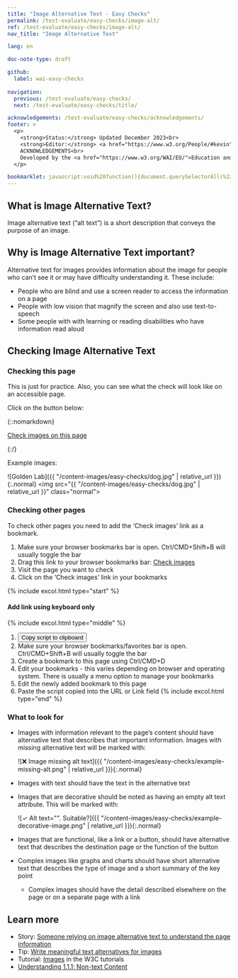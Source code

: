 ```yaml
---
title: "Image Alternative Text - Easy Checks"
permalink: /test-evaluate/easy-checks/image-alt/
ref: /test-evaluate/easy-checks/image-alt/
nav_title: "Image Alternative Text"

lang: en

doc-note-type: draft

github:
  label: wai-easy-checks
  
navigation:
  previous: /test-evaluate/easy-checks/
  next: /test-evaluate/easy-checks/title/

acknowledgements: /test-evaluate/easy-checks/acknowledgements/
footer: >
  <p>
    <strong>Status:</strong> Updated December 2023<br>
    <strong>Editor:</strong> <a href="https://www.w3.org/People/#kevin">Kevin White</a><br>
    ACKNOWLEDGEMENTS<br>
    Developed by the <a href="https://www.w3.org/WAI/EO/">Education and Outreach Working Group (EOWG)</a>. Updated as part of the <a href="https://www.w3.org/WAI/about/projects/wai-coop/">WAI-CooP project</a>, co-funded by the European Commission.
  </p>

bookmarklet: javascript:void%20function(){document.querySelectorAll(%22%23wai-styles,%23wai-info-box,.image-span%22).forEach(a=%3E{a.remove()}),document.querySelector(%22body%22).insertAdjacentHTML(%22afterbegin%22,%22%3Cstyle%20id='wai-styles'%3E.image-span,%23failure,%23success%20{color:black;font-weight:bold;font-size:small;font-family:Noto%20Sans,Trebuchet%20MS,Helvetica%20Neue,Arial,sans-serif;background-color:%23eed009;margin:0%202px;padding:2px;speak:literal-punctuation}%23success{position:absolute;width:0;height:0;clip:rect(0,0,0,0);}%23wai-info-box{z-index:1000;color:black;font-family:Noto%20Sans,Trebuchet%20MS,Helvetica%20Neue,Arial,sans-serif;border:solid%201px%20%23ddd;background-color:%23fff;box-shadow:0%204px%208px%200%20rgba(0,0,0,0.2),0%206px%2020px%200%20rgba(0,0,0,0.19);}%23wai-info-box%20header{font-weight:700;background-color:%23f2f2f2;color:%23005a6a;padding:8px%2016px;}%23wai-info-box%20header%20a{float:right;text-decoration:none}%23wai-info-box%20div{padding:8px%2016px;}.wai-more-info{position:fixed;bottom:5em;right:5em}.wai-good{outline:5px%20solid%20%23005A6A;padding:2px}.wai-bad{outline:5px%20solid%20%23c0272d;padding:2px}.wai-note{outline:2px%20dashed%20%23eed009}%3C/style%3E%22),document.querySelectorAll(%22img,%20[role=img]%22).forEach(function(a){var%20b=%22%22;if(a.hasAttribute(%22role%22)%26%26(b+=%22Role=%27%22+a.getAttribute(%22role%22)+%22%27%3Cbr%3E%22),a.hasAttribute(%22aria-label%22)%26%26(b+=%22\u2753aria-label=%27%22+a.getAttribute(%22aria-label%22)+%22%27%3Cbr%3E%22),a.hasAttribute(%22aria-describedby%22)){b+=%22Described%20by%20ID(s)=%22;var%20c=a.getAttribute(%22aria-describedby%22),d=c.split(%22%20%22);for(i=0;i%3Cd.length;i++){var%20e=document.querySelector(%22[id=%27%22+d[i]+%22%27]%22);b+=%22%3Ca%20href=%27%23%22+d[i]+%22%27%3E%22+d[i]+%22%3C/a%3E%22,i%3Cd.length-1%26%26(b+=%22,%20%22),e%26%26(e.classList.add(%22wai-note%22),e.insertAdjacentHTML(%22afterbegin%22,%22%3Cspan%20class=%27image-span%27%3Eid=%27%22+d[i]+%22%27%3C/span%3E%22))}}if(a.hasAttribute(%22aria-labelledby%22)){b+=%22Labelled%20by%20ID(s)=%22;var%20f=a.getAttribute(%22aria-labelledby%22),g=f.split(%22%20%22);for(i=0;i%3Cg.length;i++){var%20h=document.querySelector(%22[id=%27%22+g[i]+%22%27]%22);b+=%22%3Ca%20href=%27%23%22+g[i]+%22%27%3E%22+g[i]+%22%3C/a%3E%22,i%3Cg.length-1%26%26(b+=%22,%20%22),h%26%26(h.classList.add(%22wai-note%22),h.insertAdjacentHTML(%22afterbegin%22,%22%3Cspan%20class=%27image-span%27%3Eid=%27%22+g[i]+%22%27%3C/span%3E%22))}}a.classList.add(%22wai-good%22),a.hasAttribute(%22alt%22)%3F%22A%22==a.parentNode.nodeName%3F%22%22==a.getAttribute(%22alt%22)%3Fb+=%22%3Cspan%20style=%27border-bottom:2px%20solid%20%23003366;%27%3E\u2753Empty%20link%20alt%20text.%20Ok%3F%3C/span%3E%22:b+=%22%3Cspan%20style=%27border-bottom:2px%20solid%20%23003366;%27%3E\u2713%20Link%20alt%20text=%27%22+a.getAttribute(%22alt%22)+%22%27.%20Suitable%3F%3C/span%3E%22:b+=%22\u2713%20Alt%20text=%27%22+a.getAttribute(%22alt%22)+%22%27.%20Suitable%3F%22:%22A%22==a.parentNode.nodeName%3F!a.hasAttribute(%22aria-label%22)%26%26!a.hasAttribute(%22aria-labelledby%22)%26%26!a.hasAttribute(%22aria-describedby%22)%26%26!a.hasAttribute(%22title%22)%26%26(a.classList.replace(%22wai-good%22,%22wai-bad%22),b+=%22%3Cspan%20style=%27border-bottom:2px%20solid%20%23003366;%27%3E\u274C%20Link%20image%20missing%20alt%20text%3C/span%3E%22):!a.hasAttribute(%22aria-label%22)%26%26!a.hasAttribute(%22aria-labelledby%22)%26%26!a.hasAttribute(%22aria-describedby%22)%26%26!a.hasAttribute(%22title%22)%26%26(a.classList.replace(%22wai-good%22,%22wai-bad%22),b+=%22\u274C%20Image%20missing%20alt%20text%22),a.hasAttribute(%22title%22)%26%26(b+=%22\u2753Image%20has%20title=%27%22+a.getAttribute(%22title%22)+%22%27%22),a.hasAttribute(%22longdesc%22)%26%26(b+=%22\u2753Image%20linked%20to%20a%20long%20description=%27%22+a.getAttribute(%22longdesc%22)+%22%27%22),b%26%26a.insertAdjacentHTML(%22afterend%22,%22%3Cspan%20class=%27image-span%27%3E%22+b+%22%3C/span%3E%22)}),document.querySelectorAll(%22img,%20[role=img]%22).length%3F(document.querySelector(%22body%22).insertAdjacentHTML(%22beforeend%22,%22%3Cdiv%20id=%27success%27%20role=%27alert%27%3ESuccess!%20Images%20Found%20on%20Page:%20%22+document.title+%22%3C/div%3E%22),setTimeout(function(){document.querySelector(%22%23success%22).remove()},3e3)):(document.querySelector(%22body%22).insertAdjacentHTML(%22afterbegin%22,%22%3Cstrong%20id=%27failure%27%20role=%27alert%27%3ENo%20Images%20Found%20on%20Page:%20%22+document.title+%22%3C/strong%3E%22),setTimeout(function(){document.querySelector(%22%23failure%22).remove()},6e3)),document.querySelector(%22body%22).insertAdjacentHTML(%22beforeend%22,%22%3Caside%20id=%27wai-info-box%27%20class=%27wai-more-info%27%3E%3Cheader%3EFind%20out%20more%3Ca%20href=javascript:document.querySelectorAll(%27%23wai-styles,%23wai-info-box,.image-span%27).forEach(function(el){el.remove()});%20aria-label=dismiss%3EX%3C/a%3E%3C/header%3E%3Cdiv%3E%3Ca%20href=%27https://w3.org/wai/test-evaluate/easy-checks/image-alt/%27%3EChecking%20Image%20Alternative%20Text%3C/a%3E%3C/div%3E%3C/aside%3E%22)}();
---
```


## What is Image Alternative Text?

Image alternative text (“alt text”) is a short description that conveys the purpose of an image. 

## Why is Image Alternative Text important?

Alternative text for images provides information about the image for people who can’t see it or may have difficulty understanding it. These include:

* People who are blind and use a screen reader to access the information on a page
* People with low vision that magnify the screen and also use text-to-speech
* Some people with with learning or reading disabilities who have information read aloud

## Checking Image Alternative Text

### Checking this page

This is just for practice. Also, you can see what the check will look like on an accessible page.

Click on the button below:

{::nomarkdown}
<p>
  <a class="button active" href="{{ page.bookmarklet }}">Check images on this page</a>
</p>
{:/}

Example images:

![Golden Lab]({{ "/content-images/easy-checks/dog.jpg" | relative_url }}){:.normal} <img src="{{ "/content-images/easy-checks/dog.jpg" | relative_url }}" class="normal">

### Checking other pages

To check other pages you need to add the ‘Check images’ link as a bookmark.

1. Make sure your browser bookmarks bar is open. Ctrl/CMD+Shift+B will usually toggle the bar
2. Drag this link to your browser bookmarks bar: <a href="{{ page.bookmarklet }}">Check images</a>
3. Visit the page you want to check
4. Click on the ‘Check images’ link in your bookmarks

{% include excol.html type="start" %}
#### Add link using keyboard only
{% include excol.html type="middle" %}
1. <button onclick="copyBookmarklet()">Copy script to clipboard</button>
2. Make sure your browser bookmarks/favorites bar is open. Ctrl/CMD+Shift+B will usually toggle the bar
3. Create a bookmark to this page using Ctrl/CMD+D
4. Edit your bookmarks - this varies depending on browser and operating system. There is usually a menu option to manage your bookmarks
5. Edit the newly added bookmark to this page
6. Paste the script copied into the URL or Link field
{% include excol.html type="end" %}

### What to look for

* Images with information relevant to the page’s content should have alternative text that describes that important information. Images with missing alternative text will be marked with:
  
  ![❌ Image missing alt text]({{ "/content-images/easy-checks/example-missing-alt.png" | relative_url }}){:.normal} 
* Images with text should have the text in the alternative text
* Images that are decorative should be noted as having an empty alt text attribute. This will be marked with:
  
  ![✓ Alt text="". Suitable?]({{ "/content-images/easy-checks/example-decorative-image.png" | relative_url }}){:.normal}
* Images that are functional, like a link or a button, should have alternative text that describes the destination page or the function of the button
* Complex images like graphs and charts should have short alternative text that describes the type of image and a short summary of the key point
  * Complex images should have the detail described elsewhere on the page or on a separate page with a link

## Learn more

* Story: [Someone relying on image alternative text to understand the page information](https://www.w3.org/WAI/people-use-web/user-stories/#accountant)
* Tip: [Write meaningful text alternatives for images](https://www.w3.org/WAI/tips/writing/#make-link-text-meaningful)
* Tutorial: [Images](https://www.w3.org/WAI/tutorials/images/) in the W3C tutorials
* [Understanding 1.1.1: Non-text Content](https://www.w3.org/WAI/WCAG22/Understanding/non-text-content.html)

<script>
  function copyBookmarklet() {
    navigator.clipboard.writeText("{{page.bookmarklet}}").then(
      () => {
        alert("Check copied");        
      },
      () => {
        alert("Unable to copy the check");
      },
    );
  }
</script>
